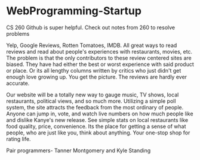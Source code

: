 # WebProgramming-Startup
CS 260 
Github is super helpful. 
Check out notes from 260 to resolve problems

Yelp, Google Reviews, Rotten Tomatoes, IMDB. All great ways to read reviews and read about people's experiences with restaurants, movies, etc. The problem is that the only contributors to these review centered sites are biased. They have had either the best or worst experience with said product or place. Or its all lengthy columns written by critics who just didn't get enough love growing up. You get the picture. The reviews are hardly ever accurate.

Our website will be a totally new way to gauge music, TV shows, local restaurants, political views, and so much more. Utilizing a simple poll system, the site attracts the feedback from the most ordinary of people. Anyone can jump in, vote, and watch live numbers on how much people like and dislike Kanye's new release. See simple stats on local restaurants like food quality, price, convenience. Its the place for getting a sense of what people, who are just like you, think about anything. Your one-stop shop for rating life.


Pair programmers- Tanner Montgomery and Kyle Standing
